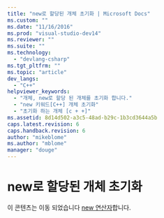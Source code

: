 ```yaml
---
title: "new로 할당된 개체 초기화 | Microsoft Docs"
ms.custom: ""
ms.date: "11/16/2016"
ms.prod: "visual-studio-dev14"
ms.reviewer: ""
ms.suite: ""
ms.technology: 
  - "devlang-csharp"
ms.tgt_pltfrm: ""
ms.topic: "article"
dev_langs: 
  - "C++"
helpviewer_keywords: 
  - "개체, new로 할당 된 개체를 초기화 합니다."
  - "new 키워드[C++] 개체 초기화"
  - "초기화 하는 개체 [c + +]"
ms.assetid: 8d14d502-a3c5-48ad-b29c-1b3cd3644a5b
caps.latest.revision: 6
caps.handback.revision: 6
author: "mikeblome"
ms.author: "mblome"
manager: "douge"
---
```

# new로 할당된 개체 초기화
이 콘텐츠는 이동 되었습니다 [new 연산자](../cpp/new-operator-cpp.md)합니다.